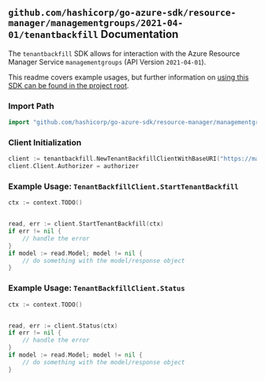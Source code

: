 
## `github.com/hashicorp/go-azure-sdk/resource-manager/managementgroups/2021-04-01/tenantbackfill` Documentation

The `tenantbackfill` SDK allows for interaction with the Azure Resource Manager Service `managementgroups` (API Version `2021-04-01`).

This readme covers example usages, but further information on [using this SDK can be found in the project root](https://github.com/hashicorp/go-azure-sdk/tree/main/docs).

### Import Path

```go
import "github.com/hashicorp/go-azure-sdk/resource-manager/managementgroups/2021-04-01/tenantbackfill"
```


### Client Initialization

```go
client := tenantbackfill.NewTenantBackfillClientWithBaseURI("https://management.azure.com")
client.Client.Authorizer = authorizer
```


### Example Usage: `TenantBackfillClient.StartTenantBackfill`

```go
ctx := context.TODO()


read, err := client.StartTenantBackfill(ctx)
if err != nil {
	// handle the error
}
if model := read.Model; model != nil {
	// do something with the model/response object
}
```


### Example Usage: `TenantBackfillClient.Status`

```go
ctx := context.TODO()


read, err := client.Status(ctx)
if err != nil {
	// handle the error
}
if model := read.Model; model != nil {
	// do something with the model/response object
}
```
